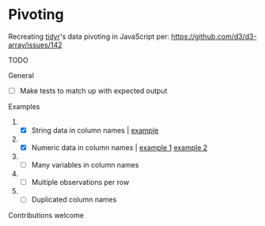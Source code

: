 Pivoting
===

Recreating [tidyr](https://tidyr.tidyverse.org/articles/pivot.html)'s data pivoting in JavaScript per: https://github.com/d3/d3-array/issues/142

TODO

General

- [ ] Make tests to match up with expected output

Examples

1. - [x] String data in column names | [example](./1_string-data-in-column-name.js)
2. - [x] Numeric data in column names | [example 1](./2a_numeric-data-in-column-name.js) [example 2](./2b_numeric-data-in-column-name.js)
3. - [ ] Many variables in column names
4. - [ ] Multiple observations per row
5. - [ ] Duplicated column names

Contributions welcome
